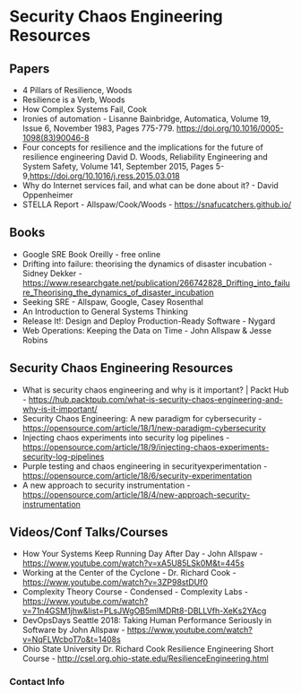 # Security Chaos Engineering Resources

## Papers

- 4 Pillars of Resilience, Woods
- Resilience is a Verb, Woods
- How Complex Systems Fail, Cook
- Ironies of automation - Lisanne Bainbridge, Automatica, Volume 19, Issue 6, November 1983, Pages 775-779. https://doi.org/10.1016/0005-1098(83)90046-8
- Four concepts for resilience and the implications for the future of resilience engineering David D. Woods, Reliability Engineering and System Safety, Volume 141, September 2015, Pages 5-9,https://doi.org/10.1016/j.ress.2015.03.018
- Why do Internet services fail, and what can be done about it? - David Oppenheimer
- STELLA Report - Allspaw/Cook/Woods - https://snafucatchers.github.io/

## Books
- Google SRE Book Oreilly - free online
- Drifting into failure: theorising the dynamics of disaster incubation - Sidney Dekker - https://www.researchgate.net/publication/266742828_Drifting_into_failure_Theorising_the_dynamics_of_disaster_incubation
- Seeking SRE - Allspaw, Google, Casey Rosenthal
- An Introduction to General Systems Thinking
- Release It!: Design and Deploy Production-Ready Software - Nygard
- Web Operations: Keeping the Data on Time - John Allspaw & Jesse Robins


## Security Chaos Engineering Resources

- What is security chaos engineering and why is it important? | Packt Hub - https://hub.packtpub.com/what-is-security-chaos-engineering-and-why-is-it-important/
- Security Chaos Engineering: A new paradigm for cybersecurity - https://opensource.com/article/18/1/new-paradigm-cybersecurity
- Injecting chaos experiments into security log pipelines - https://opensource.com/article/18/9/injecting-chaos-experiments-security-log-pipelines
- Purple testing and chaos engineering in securityexperimentation - https://opensource.com/article/18/6/security-experimentation
- A new approach to security instrumentation - https://opensource.com/article/18/4/new-approach-security-instrumentation

## Videos/Conf Talks/Courses

- How Your Systems Keep Running Day After Day - John Allspaw - https://www.youtube.com/watch?v=xA5U85LSk0M&t=445s
- Working at the Center of the Cyclone - Dr. Richard Cook - https://www.youtube.com/watch?v=3ZP98stDUf0
- Complexity Theory Course - Condensed - Complexity Labs - https://www.youtube.com/watch?v=71n4GSM1jhw&list=PLsJWgOB5mIMDRt8-DBLLVfh-XeKs2YAcg
- DevOpsDays Seattle 2018: Taking Human Performance Seriously in Software by John Allspaw - https://www.youtube.com/watch?v=NqFLWcboT7o&t=1408s
- Ohio State University Dr. Richard Cook Resilience Engineering Short Course - http://csel.org.ohio-state.edu/ResilienceEngineering.html


### Contact Info

